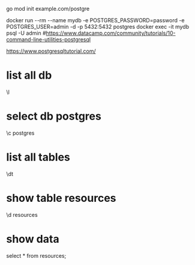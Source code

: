go mod init example.com/postgre

docker run --rm --name mydb -e POSTGRES_PASSWORD=password -e POSTGRES_USER=admin -d -p 5432:5432 postgres
docker exec -it mydb psql -U admin
#https://www.datacamp.com/community/tutorials/10-command-line-utilities-postgresql

https://www.postgresqltutorial.com/

# list all db
\l
# select db postgres
\c postgres
# list all tables
\dt
# show table resources
\d resources
# show data
select * from resources;
